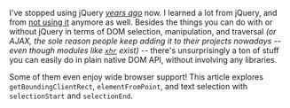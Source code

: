 I've stopped using jQuery [_years ago_][1] now. I learned a lot from jQuery, and from [not using it][1] anymore as well. Besides the things you can do with or without jQuery in terms of DOM selection, manipulation, and traversal _(or AJAX, the sole reason people keep adding it to their projects nowadays -- even though modules like [`xhr`][2] exist)_ -- there's unsurprisingly a ton of stuff you can easily do in plain native DOM API, without involving any libraries.

Some of them even enjoy wide browser support! This article explores `getBoundingClientRect`, `elementFromPoint`, and text selection with `selectionStart` and `selectionEnd`.

[1]: /articles/getting-over-jquery
[2]: https://github.com/Raynos/xhr
